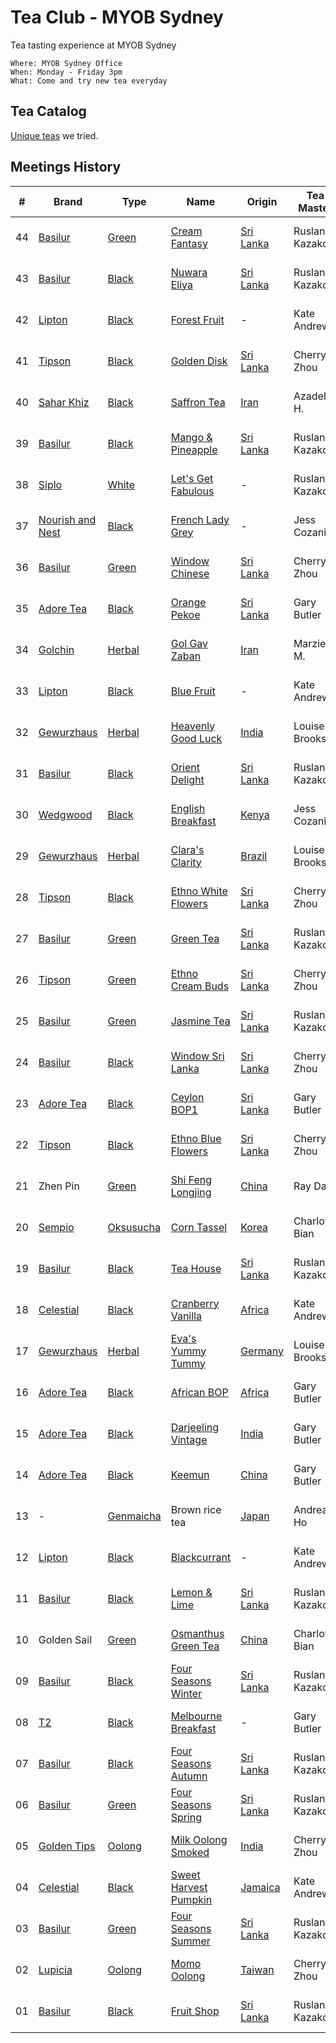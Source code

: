 # Tea Club - MYOB Sydney
Tea tasting experience at MYOB Sydney

```
Where: MYOB Sydney Office
When: Monday - Friday 3pm
What: Come and try new tea everyday
```

## Tea Catalog
[Unique teas](TEA.md) we tried.

## Meetings History

| #  | Brand              | Type        | Name                        | Origin      | Tea Master     | Date     |
|----|--------------------|-------------|-----------------------------|-------------|----------------|----------|
| 44 | [Basilur]          | [Green]     | [Cream Fantasy]             | [Sri Lanka] | Ruslan Kazakov | 31-08-16 |
| 43 | [Basilur]          | [Black]     | [Nuwara Eliya]              | [Sri Lanka] | Ruslan Kazakov | 30-08-16 |
| 42 | [Lipton]           | [Black]     | [Forest Fruit]              | -           | Kate Andrews   | 29-08-16 |
| 41 | [Tipson]           | [Black]     | [Golden Disk]               | [Sri Lanka] | Cherry Zhou    | 26-08-16 |
| 40 | [Sahar Khiz]       | [Black]     | [Saffron Tea]               | [Iran]      | Azadeh H.      | 25-08-16 |
| 39 | [Basilur]          | [Black]     | [Mango & Pineapple]         | [Sri Lanka] | Ruslan Kazakov | 24-08-16 |
| 38 | [Siplo]            | [White]     | [Let's Get Fabulous]        | -           | Ruslan Kazakov | 23-08-16 |
| 37 | [Nourish and Nest] | [Black]     | [French Lady Grey]          | -           | Jess Cozanitis | 22-08-16 |
| 36 | [Basilur]          | [Green]     | [Window Chinese]            | [Sri Lanka] | Cherry Zhou    | 19-08-16 |
| 35 | [Adore Tea]        | [Black]     | [Orange Pekoe]              | [Sri Lanka] | Gary Butler    | 18-08-16 |
| 34 | [Golchin]          | [Herbal]    | [Gol Gav Zaban]             | [Iran]      | Marzieh M.     | 17-08-16 |
| 33 | [Lipton]           | [Black]     | [Blue Fruit]                | -           | Kate Andrews   | 16-08-16 |
| 32 | [Gewurzhaus]       | [Herbal]    | [Heavenly Good Luck]        | [India]     | Louise Brooks  | 15-08-16 |
| 31 | [Basilur]          | [Black]     | [Orient Delight]            | [Sri Lanka] | Ruslan Kazakov | 12-08-16 |
| 30 | [Wedgwood]         | [Black]     | [English Breakfast]         | [Kenya]     | Jess Cozanitis | 10-08-16 |
| 29 | [Gewurzhaus]       | [Herbal]    | [Clara's Clarity]           | [Brazil]    | Louise Brooks  | 09-08-16 |
| 28 | [Tipson]           | [Black]     | [Ethno White Flowers]       | [Sri Lanka] | Cherry Zhou    | 02-08-16 |
| 27 | [Basilur]          | [Green]     | [Green Tea]                 | [Sri Lanka] | Ruslan Kazakov | 29-07-16 |
| 26 | [Tipson]           | [Green]     | [Ethno Cream Buds]          | [Sri Lanka] | Cherry Zhou    | 27-07-16 |
| 25 | [Basilur]          | [Green]     | [Jasmine Tea]               | [Sri Lanka] | Ruslan Kazakov | 26-07-16 |
| 24 | [Basilur]          | [Black]     | [Window Sri Lanka]          | [Sri Lanka] | Cherry Zhou    | 21-07-16 |
| 23 | [Adore Tea]        | [Black]     | [Ceylon BOP1]               | [Sri Lanka] | Gary Butler    | 20-07-16 |
| 22 | [Tipson]           | [Black]     | [Ethno Blue Flowers]        | [Sri Lanka] | Cherry Zhou    | 19-07-16 |
| 21 | Zhen Pin           | [Green]     | [Shi Feng Longjing]         | [China]     | Ray Dai        | 18-07-16 |
| 20 | [Sempio]           | [Oksusucha] | [Corn Tassel]               | [Korea]     | Charlotte Bian | 15-07-16 |
| 19 | [Basilur]          | [Black]     | [Tea House]                 | [Sri Lanka] | Ruslan Kazakov | 14-07-16 |
| 18 | [Celestial]        | [Black]     | [Cranberry Vanilla]         | [Africa]    | Kate Andrews   | 13-07-16 |
| 17 | [Gewurzhaus]       | [Herbal]    | [Eva's Yummy Tummy]         | [Germany]   | Louise Brooks  | 12-07-16 |
| 16 | [Adore Tea]        | [Black]     | [African BOP]               | [Africa]    | Gary Butler    | 11-07-16 |
| 15 | [Adore Tea]        | [Black]     | [Darjeeling Vintage]        | [India]     | Gary Butler    | 08-07-16 |
| 14 | [Adore Tea]        | [Black]     | [Keemun]                    | [China]     | Gary Butler    | 07-07-16 |
| 13 | -                  | [Genmaicha] | Brown rice tea              | [Japan]     | Andrea Ho      | 07-07-16 |
| 12 | [Lipton]           | [Black]     | [Blackcurrant]              | -           | Kate Andrews   | 06-07-16 |
| 11 | [Basilur]          | [Black]     | [Lemon & Lime]              | [Sri Lanka] | Ruslan Kazakov | 01-07-16 |
| 10 | Golden Sail        | [Green]     | [Osmanthus Green Tea]       | [China]     | Charlotte Bian | 30-06-16 |
| 09 | [Basilur]          | [Black]     | [Four Seasons Winter]       | [Sri Lanka] | Ruslan Kazakov | 29-06-16 |
| 08 | [T2]               | [Black]     | [Melbourne Breakfast]       | -           | Gary Butler    | 28-06-16 |
| 07 | [Basilur]          | [Black]     | [Four Seasons Autumn]       | [Sri Lanka] | Ruslan Kazakov | 27-06-16 |
| 06 | [Basilur]          | [Green]     | [Four Seasons Spring]       | [Sri Lanka] | Ruslan Kazakov | 24-06-16 |
| 05 | [Golden Tips]      | [Oolong]    | [Milk Oolong Smoked]        | [India]     | Cherry Zhou    | 23-06-16 |
| 04 | [Celestial]        | [Black]     | [Sweet Harvest Pumpkin]     | [Jamaica]   | Kate Andrews   | 22-06-16 |
| 03 | [Basilur]          | [Green]     | [Four Seasons Summer]       | [Sri Lanka] | Ruslan Kazakov | 21-06-16 |
| 02 | [Lupicia]          | [Oolong]    | [Momo Oolong]               | [Taiwan]    | Cherry Zhou    | 20-06-16 |
| 01 | [Basilur]          | [Black]     | [Fruit Shop]                | [Sri Lanka] | Ruslan Kazakov | 20-06-16 |

<!-- Brand -->
[Adore Tea]: http://adoretea.com.au
[Basilur]: http://www.basilurshop.com.au
[Celestial]: http://www.celestialseasonings.com
[Gewurzhaus]: http://www.gewurzhaus.com.au
[Golchin]: http://www.golchin-tea.com
[Golden Tips]: http://www.goldentipstea.com
[Lipton]: http://www.liptontea.com
[Lupicia]: http://www.lupicia.com.au
[Nourish and Nest]: http://nourish-and-nest.myshopify.com
[Sahar Khiz]: http://www.saharkhizsaffron.com
[Sempio]: http://www.sempio.com
[Siplo]: http://www.siplo.com.au
[T2]: http://www.t2tea.com
[Tipson]: http://www.tipsontea.com
[Wedgwood]: http://www.wedgwood.com.au

<!-- Name -->
[Cream Fantasy]: http://www.basilurtea.com.au/tea_collection/bouquet/bouquet-t-caddy-lt-cream-fantasy.html
[Nuwara Eliya]: http://www.basilurtea.com.au/tea_collection/leaf_of_ceylon/leaf-of-ceylon-lt-nuwara-eliya-125g.html
[Forest Fruit]: http://www.made-in-scandinavian.com/store/p1070/Lipton_Forest_Fruit_Tea_20_-Tea_Bags_%2F_Pack_Made_in_Europe.html
[Golden Disk]: http://www.basilurshop.com.au/tipson/ethno-collection-100g-t-caddy-golden-disk
[Saffron Tea]: http://www.saharkhizsaffron.com/saffron_tea.htm
[Mango & Pineapple]: http://www.basilurshop.com.au/basilur/magic-fruits-100g-t-caddy-mango-and-pineapple
[Let's Get Fabulous]: http://www.siplo.com.au/lets-get-fabulous
[French Lady Grey]: http://nourish-and-nest.myshopify.com/products/french-lady-grey-organic-tea
[Window Chinese]: http://www.basilurshop.com.au/basilur/window-collection-t-caddy-lt-chinese
[Orange Pekoe]: http://adoretea.com.au/New-Tea/Organic-Ceylon-Orange-Pekoe.html
[Gol Gav Zaban]: http://turmericsaffron.blogspot.com.au/2010/03/gol-gav-zaban-persian-herbal-flower-tea.html
[Blue Fruit]: http://www.made-in-scandinavian.com/store/p1065/Lipton_Blue_Fruit_20_-Tea_Bags_%2F_Pack_Made_in_Europe.html
[Heavenly Good Luck]: https://gewurzhaus.com.au/product/heavenly-good-luck-tea-90g-l
[Orient Delight]: http://www.basilurtea.com.au/tea_collection/oriental_collection/oriental-collection-lt-oriental-delight-100g.html
[English Breakfast]: https://www.wedgwood.com.au/wedgwood-tea-english-breakfast-140g-caddy.html
[Clara's Clarity]: http://www.gewurzhaus.com.au/professor_claras_clarity_tea
[Ethno White Flowers]: http://www.basilurshop.com.au/tipson/ethno-collection-100g-t-caddy-white-flowers
[Green Tea]: http://www.basilurtea.com.au/tea_collection/fruits_and_flower/two-layer-t-caddy-lt-jasmine-green-tea-125g.html
[Ethno Cream Buds]: http://www.basilurshop.com.au/tipson/ethno-collection-100g-t-caddy-cream-buds
[Jasmine Tea]: http://www.basilurtea.com.au/tea_collection/fruits_and_flower/two-layer-t-caddy-lt-jasmine-green-tea-125g.html
[Window Sri Lanka]: http://www.basilurshop.com.au/basilur/window-collection-t-caddy-lt-sri-lanka
[Ceylon BOP1]: http://adoretea.com.au/Black/Black-Tea/Ceylon-BOP1.html
[Ethno Blue Flowers]: http://www.basilurshop.com.au/tipson/ethno-collection-100g-t-caddy-blue-flowers
[Shi Feng Longjing]: https://en.wikipedia.org/wiki/Longjing_tea
[Corn Tassel]: http://www.sempio.com/eng/products/View.asp?mc=020101&cate1=PDZZ&cate2=PDZZ4
[Tea House]: http://www.basilurshop.com.au/basilur/festive-collection-100g-lt-tea-house
[Cranberry Vanilla]: http://www.celestialseasonings.com/products/herbal/cranberry-vanilla-wonderland
[Eva's Yummy Tummy]: http://www.gewurzhaus.com.au/evas_yummy_tummy_tea
[African BOP]: http://adoretea.com.au/African-BOP-Teza-Estate.html
[Darjeeling Vintage]: http://adoretea.com.au/Black/Black-Tea/Darjeeling-Vintage.html
[Keemun]: http://adoretea.com.au/Black/Black-Tea/Keemun.html
[Blackcurrant]: http://www.made-in-scandinavian.com/store/p1064/Lipton_Blackcurrant_20_-Tea_Bags_%2F_Pack_Made_in_Europe.html
[Lemon & Lime]: http://www.basilurshop.com.au/magic-fruits-packet-lt-lemon-lime-100g
[Osmanthus Green Tea]: http://www.teaspring.com/Osmanthus-Flower.asp
[Four Seasons Winter]: http://www.basilurtea.com.au/tea_collection/four_seasons/four-seasons-t-caddy-lt-winter-tea-125g.html
[Melbourne Breakfast]: http://www.t2tea.com/en/au/tea/melbourne-breakfast-loose-leaf-gift-cube-T125AE023.html
[Four Seasons Autumn]: http://www.basilurtea.com.au/tea_collection/four_seasons/four-seasons-t-caddy-lt-autumn-tea-125g.html
[Four Seasons Spring]: http://www.basilurshop.com.au/four-seasons-t-caddy-lt-spring-tea-125g
[Milk Oolong Smoked]: http://www.eicfinefoods.com/products/milk-oolong-tea-pouch-100g
[Sweet Harvest Pumpkin]: http://www.celestialseasonings.com/products/black/sweet-harvest-pumpkin
[Four Seasons Summer]: http://www.basilurtea.com.au/tea_collection/four_seasons/four-seasons-packet-lt-summer-tea-100g.html
[Momo Oolong]: https://usa.lupicia.com/category/select/cid/308/pid/9383/language/en
[Fruit Shop]: http://www.basilurshop.com.au/basilur/festive-collection-100g-lt-fruit-shop

<!-- Type -->
[Black]: https://en.wikipedia.org/wiki/Black_tea
[Genmaicha]: https://en.wikipedia.org/wiki/Genmaicha
[Green]: https://en.wikipedia.org/wiki/Green_tea
[Herbal]: https://en.wikipedia.org/wiki/Herbal_tea
[Oksusucha]: https://en.wikipedia.org/wiki/Oksusucha
[Oolong]: https://en.wikipedia.org/wiki/Oolong
[White]: https://en.wikipedia.org/wiki/White_tea

<!-- Origin -->
[Africa]: https://en.wikipedia.org/wiki/Africa
[Australia]: https://en.wikipedia.org/wiki/Australia
[Brazil]: https://en.wikipedia.org/wiki/Brazil
[China]: https://en.wikipedia.org/wiki/China
[Germany]: https://en.wikipedia.org/wiki/Germany
[India]: https://en.wikipedia.org/wiki/India
[Iran]: https://en.wikipedia.org/wiki/Iran
[Jamaica]: https://en.wikipedia.org/wiki/Jamaica
[Japan]: https://en.wikipedia.org/wiki/Japan
[Kenya]: https://en.wikipedia.org/wiki/Kenya
[Korea]: https://en.wikipedia.org/wiki/Korea
[Sri Lanka]: https://en.wikipedia.org/wiki/Sri_Lanka
[Taiwan]: https://en.wikipedia.org/wiki/Taiwan
